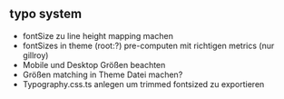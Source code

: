 ## typo system
- fontSize zu line height mapping machen
- fontSizes in theme (root:?) pre-computen mit richtigen metrics (nur gillroy)
- Mobile und Desktop Größen beachten
- Größen matching in Theme Datei machen?
- Typography.css.ts anlegen um trimmed fontsized zu exportieren